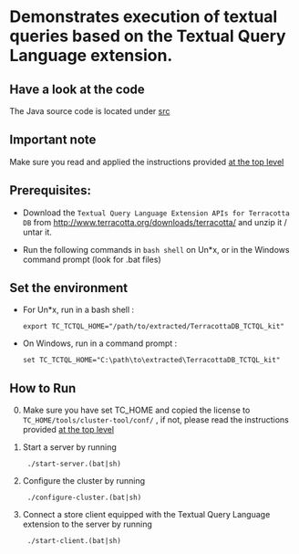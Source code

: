 Demonstrates execution of textual queries based on the Textual Query Language extension.
===========================================================================================

Have a look at the code
-----------------------
The Java source code is located under [src](src/)

Important note
--------------
Make sure you read and applied the instructions provided [at the top level](../../../)

Prerequisites:
--------------

- Download the `Textual Query Language Extension APIs for Terracotta DB` from http://www.terracotta.org/downloads/terracotta/ and unzip it / untar it.

- Run the following commands in `bash shell` on Un*x, or in the Windows command prompt (look for .bat files)

Set the environment
-------------------

- For Un*x, run in a bash shell :

   ```export TC_TCTQL_HOME="/path/to/extracted/TerracottaDB_TCTQL_kit"```

- On Windows, run in a command prompt :

   ```set TC_TCTQL_HOME="C:\path\to\extracted\TerracottaDB_TCTQL_kit"```

How to Run
----------

0. Make sure you have set TC_HOME and copied the license to ```TC_HOME/tools/cluster-tool/conf/``` , if not, please read the instructions provided [at the top level](../../../)

1. Start a server by running

        ./start-server.(bat|sh)

2. Configure the cluster by running

        ./configure-cluster.(bat|sh)

3. Connect a store client equipped with the Textual Query Language extension to the server by running

        ./start-client.(bat|sh)
